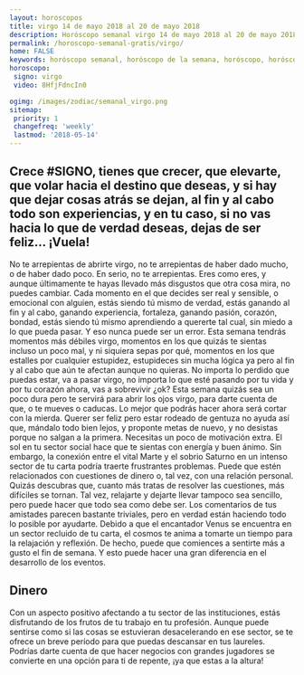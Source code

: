 ```yaml
---
layout: horoscopos
title: virgo 14 de mayo 2018 al 20 de mayo 2018 
description: Horóscopo semanal virgo 14 de mayo 2018 al 20 de mayo 2018. Crece #SIGNO, tienes que crecer, que elevarte, que volar hacia el destino que deseas, y si hay que dejar cosas atrás se dejan, al fin y al cabo todo son experiencias, y en tu caso, si no vas hacia lo que de verdad deseas, dejas de ser feliz… ¡Vuela!
permalink: /horoscopo-semanal-gratis/virgo/
home: FALSE
keywords: horóscopo semanal, horóscopo de la semana, horóscopo, horóscopo gratis,horóscopos, horóscopo esperanza gracia, horoscopos virgo la semana, horóscopos gratis, Tarot, Astrologia, Zodíaco, virgo, horoscopo gratis, semanal
horoscopo:
 signo: virgo
 video: 8HfjFdncIn0

ogimg: /images/zodiac/semanal_virgo.png
sitemap:
 priority: 1
 changefreq: 'weekly'
 lastmod: '2018-05-14'
---
```




## Crece #SIGNO, tienes que crecer, que elevarte, que volar hacia el destino que deseas, y si hay que dejar cosas atrás se dejan, al fin y al cabo todo son experiencias, y en tu caso, si no vas hacia lo que de verdad deseas, dejas de ser feliz… ¡Vuela!

No te arrepientas de abrirte virgo, no te arrepientas de haber dado mucho, o de haber dado poco. En serio, no te arrepientas. Eres como eres, y aunque últimamente te hayas llevado más disgustos que otra cosa mira, no puedes cambiar. Cada momento en el que decides ser real y sensible, o emocional con alguien, estás siendo tú mismo de verdad, estás ganando al fin y al cabo, ganando experiencia, fortaleza, ganando pasión, corazón, bondad, estás siendo tú mismo aprendiendo a quererte tal cual, sin miedo a lo que pueda pasar. Y eso nunca puede ser un error. Esta semana tendrás momentos más débiles virgo, momentos en los que quizás te sientas incluso un poco mal, y ni siquiera sepas por qué, momentos en los que estalles por cualquier estupidez, estupideces sin mucha lógica ya pero al fin y al cabo que aún te afectan aunque no quieras. No importa lo perdido que puedas estar, va a pasar virgo, no importa lo que esté pasando por tu vida y por tu corazón ahora, vas a sobrevivir ¿ok? Esta semana quizás sea un poco dura pero te servirá para abrir los ojos virgo, para darte cuenta de que, o te mueves o caducas. Lo mejor que podrás hacer ahora será cortar con la mierda. Querer ser feliz pero estar rodeado de gentuza no ayuda así que, mándalo todo bien lejos, y proponte metas de nuevo, y no desistas porque no salgan a la primera. Necesitas un poco de motivación extra.
El sol en tu sector social hace que te sientas con energía y buen ánimo. Sin embargo, la conexión entre el vital Marte y el sobrio Saturno en un intenso sector de tu carta podría traerte frustrantes problemas. Puede que estén relacionados con cuestiones de dinero o, tal vez, con una relación personal. Quizás descubras que, cuanto más tratas de resolver las cuestiones, más difíciles se tornan. 
Tal vez, relajarte y dejarte llevar tampoco sea sencillo, pero puede hacer que todo sea como debe ser. Los comentarios de tus amistades parecen bastante triviales, pero en verdad están haciendo todo lo posible por ayudarte. Debido a que el encantador Venus se encuentra en un sector recluido de tu carta, el cosmos te anima a tomarte un tiempo para la relajación y reflexión. De hecho, puede que comiences a sentirte más a gusto el fin de semana. Y esto puede hacer una gran diferencia en el desarrollo de los eventos.   

## Dinero

Con un aspecto positivo afectando a tu sector de las instituciones, estás disfrutando de los frutos de tu trabajo en tu profesión. Aunque puede sentirse como si las cosas se estuvieran desacelerando en ese sector, se te ofrece un breve período para que puedas descansar en tus laureles. Podrías darte cuenta de que hacer negocios con grandes jugadores se convierte en una opción para ti de repente, ¡ya que estas a la altura!